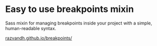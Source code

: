 # Easy to use breakpoints mixin
Sass mixin for managing breakpoints inside your project with a simple, human-readable syntax.

[razvandh.github.io/breakpoints/](http://razvandh.github.io/breakpoints/)
